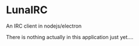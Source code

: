 # LunaIRC
An IRC client in nodejs/electron


There is nothing actually in this application just yet....